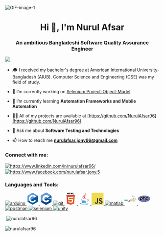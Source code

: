 ![GIF-image-1](https://github.com/NurulAfsar96/NurulAfsar96/assets/90999889/190c7219-6221-4614-a83a-6f056e7cb8bb)

<h1 align="center">Hi 👋, I'm Nurul Afsar</h1>
<h3 align="center">An ambitious Bangladeshi Software Quality Assurance Engineer </h3>
<p align="left"> <img src="https://komarev.com/ghpvc/?username=nurulafsar96&label=Profile%20views&color=0e75b6&style=flat"/> </p>

- 🎓 I received my bachelor's degree at American International University-Bangladesh (AIUB). Computer Science and Engineering (CSE) was my field of study.

- 🔭 I’m currently working on [Selenium Project-Object-Model](https://github.com/NurulAfsar96/web-automation-page-object-model)

- 🌱 I’m currently learning **Automation Frameworks and Mobile Automation**

- 👨‍💻 All of my projects are available at [https://github.com/NurulAfsar96](https://github.com/NurulAfsar96)

- 💬 Ask me about **Software Testing and Technologies**

- 📫 How to reach me **nurulafsar.jony96@gmail.com**

<h3 align="left">Connect with me:</h3>
<p align="left">
<a href="https://linkedin.com/in/https://www.linkedin.com/in/nurulafsar96/" target="blank"><img align="center" src="https://raw.githubusercontent.com/rahuldkjain/github-profile-readme-generator/master/src/images/icons/Social/linked-in-alt.svg" alt="https://www.linkedin.com/in/nurulafsar96/" height="30" width="40" /></a>
<a href="https://fb.com/https://www.facebook.com/nurulafsar.jony.5" target="blank"><img align="center" src="https://raw.githubusercontent.com/rahuldkjain/github-profile-readme-generator/master/src/images/icons/Social/facebook.svg" alt="https://www.facebook.com/nurulafsar.jony.5" height="30" width="40" /></a>
</p>

<h3 align="left">Languages and Tools:</h3>
<p align="left"> <a href="https://www.arduino.cc/" target="_blank" rel="noreferrer"> <img src="https://cdn.worldvectorlogo.com/logos/arduino-1.svg" alt="arduino" width="40" height="40"/> </a> <a href="https://www.cprogramming.com/" target="_blank" rel="noreferrer"> <img src="https://raw.githubusercontent.com/devicons/devicon/master/icons/c/c-original.svg" alt="c" width="40" height="40"/> </a> <a href="https://www.w3schools.com/cpp/" target="_blank" rel="noreferrer"> <img src="https://raw.githubusercontent.com/devicons/devicon/master/icons/cplusplus/cplusplus-original.svg" alt="cplusplus" width="40" height="40"/> </a> <a href="https://git-scm.com/" target="_blank" rel="noreferrer"> <img src="https://www.vectorlogo.zone/logos/git-scm/git-scm-icon.svg" alt="git" width="40" height="40"/> </a> <a href="https://www.w3.org/html/" target="_blank" rel="noreferrer"> <img src="https://raw.githubusercontent.com/devicons/devicon/master/icons/html5/html5-original-wordmark.svg" alt="html5" width="40" height="40"/> </a> <a href="https://www.java.com" target="_blank" rel="noreferrer"> <img src="https://raw.githubusercontent.com/devicons/devicon/master/icons/java/java-original.svg" alt="java" width="40" height="40"/> </a> <a href="https://developer.mozilla.org/en-US/docs/Web/JavaScript" target="_blank" rel="noreferrer"> <img src="https://raw.githubusercontent.com/devicons/devicon/master/icons/javascript/javascript-original.svg" alt="javascript" width="40" height="40"/> </a> <a href="https://www.mathworks.com/" target="_blank" rel="noreferrer"> <img src="https://upload.wikimedia.org/wikipedia/commons/2/21/Matlab_Logo.png" alt="matlab" width="40" height="40"/> </a> <a href="https://www.mysql.com/" target="_blank" rel="noreferrer"> <img src="https://raw.githubusercontent.com/devicons/devicon/master/icons/mysql/mysql-original-wordmark.svg" alt="mysql" width="40" height="40"/> </a> <a href="https://www.php.net" target="_blank" rel="noreferrer"> <img src="https://raw.githubusercontent.com/devicons/devicon/master/icons/php/php-original.svg" alt="php" width="40" height="40"/> </a> <a href="https://postman.com" target="_blank" rel="noreferrer"> <img src="https://www.vectorlogo.zone/logos/getpostman/getpostman-icon.svg" alt="postman" width="40" height="40"/> </a> <a href="https://www.selenium.dev" target="_blank" rel="noreferrer"> <img src="https://raw.githubusercontent.com/detain/svg-logos/780f25886640cef088af994181646db2f6b1a3f8/svg/selenium-logo.svg" alt="selenium" width="40" height="40"/> </a> <a href="https://unity.com/" target="_blank" rel="noreferrer"> <img src="https://www.vectorlogo.zone/logos/unity3d/unity3d-icon.svg" alt="unity" width="40" height="40"/> </a> </p>

<p>&nbsp;<img align="center" src="https://github-readme-stats.vercel.app/api?username=nurulafsar96&show_icons=true&locale=en" alt="nurulafsar96" /></p>

<p><img align="center" src="https://github-readme-streak-stats.herokuapp.com/?user=nurulafsar96&" alt="nurulafsar96" /></p>
